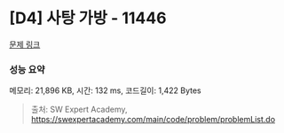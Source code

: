 # [D4] 사탕 가방 - 11446 

[문제 링크](https://swexpertacademy.com/main/code/problem/problemDetail.do?contestProbId=AXdHxTNqC2IDFAS5) 

### 성능 요약

메모리: 21,896 KB, 시간: 132 ms, 코드길이: 1,422 Bytes



> 출처: SW Expert Academy, https://swexpertacademy.com/main/code/problem/problemList.do